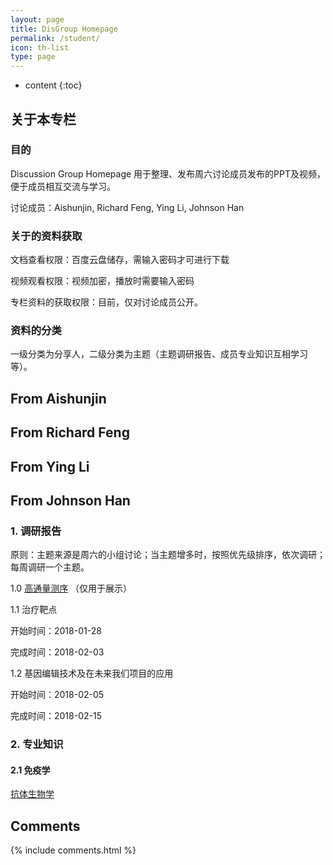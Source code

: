 ```yaml
---
layout: page
title: DisGroup Homepage
permalink: /student/
icon: th-list
type: page
---
```

* content
{:toc}
## 关于本专栏

### 目的

Discussion Group Homepage 用于整理、发布周六讨论成员发布的PPT及视频，便于成员相互交流与学习。

讨论成员：Aishunjin, Richard Feng, Ying Li, Johnson Han
### 关于的资料获取

文档查看权限：百度云盘储存，需输入密码才可进行下载

视频观看权限：视频加密，播放时需要输入密码

专栏资料的获取权限：目前，仅对讨论成员公开。

### 资料的分类

一级分类为分享人，二级分类为主题（主题调研报告、成员专业知识互相学习等）。

## From Aishunjin

## From Richard Feng

## From Ying Li

## From Johnson Han

### 1. 调研报告

原则：主题来源是周六的小组讨论；当主题增多时，按照优先级排序，依次调研；每周调研一个主题。

1.0 [高通量测序](http://v.youku.com/v_show/id_XMzEzODYwMjQ4NA==.html) （仅用于展示）

1.1 治疗靶点

开始时间：2018-01-28

完成时间：2018-02-03

1.2 基因编辑技术及在未来我们项目的应用

开始时间：2018-02-05

完成时间：2018-02-15

### 2. 专业知识

#### 2.1 免疫学

[抗体生物学](http://v.youku.com/v_show/id_XMjkxNjAxMjQ1Ng==.html)
## Comments

{% include comments.html %}
